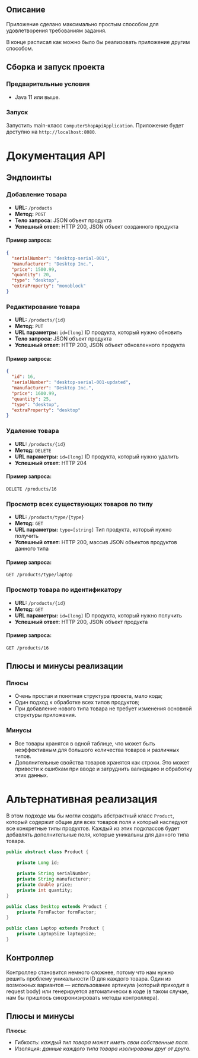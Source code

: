 ## Описание

Приложение сделано максимально простым способом для удовлетворения требованиям задания. 

В конце расписал как можно было бы реализовать приложение другим способом. 

## Сборка и запуск проекта

### Предварительные условия

- Java 11 или выше.

### Запуск
Запустить main-класс `ComputerShopApiApplication`.
Приложение будет доступно на `http://localhost:8080`.


# Документация API

## Эндпоинты

### Добавление товара

- **URL:** `/products`
- **Метод:** `POST`
- **Тело запроса:** JSON объект продукта
- **Успешный ответ:** HTTP 200, JSON объект созданного продукта

#### Пример запроса:

```json
{
  "serialNumber": "desktop-serial-001",
  "manufacturer": "Desktop Inc.",
  "price": 1500.99,
  "quantity": 20,
  "type": "desktop",
  "extraProperty": "monoblock"
}
```

### Редактирование товара

- **URL:** `/products/{id}`
- **Метод:** `PUT`
- **URL параметры:** `id=[long]` ID продукта, который нужно обновить
- **Тело запроса:** JSON объект продукта
- **Успешный ответ:** HTTP 200, JSON объект обновленного продукта

#### Пример запроса:

```json
{
  "id": 16,
  "serialNumber": "desktop-serial-001-updated",
  "manufacturer": "Desktop Inc.",
  "price": 1600.99,
  "quantity": 25,
  "type": "desktop",
  "extraProperty": "desktop"
}
```

### Удаление товара

- **URL:** `/products/{id}`
- **Метод:** `DELETE`
- **URL параметры:** `id=[long]` ID продукта, который нужно удалить
- **Успешный ответ:** HTTP 204

#### Пример запроса:

```
DELETE /products/16
```

### Просмотр всех существующих товаров по типу

- **URL:** `/products/type/{type}`
- **Метод:** `GET`
- **URL параметры:** `type=[string]` Тип продукта, который нужно получить
- **Успешный ответ:** HTTP 200, массив JSON объектов продуктов данного типа

#### Пример запроса:

```
GET /products/type/laptop
```

### Просмотр товара по идентификатору

- **URL:** `/products/{id}`
- **Метод:** `GET`
- **URL параметры:** `id=[long]` ID продукта, который нужно получить
- **Успешный ответ:** HTTP 200, JSON объект продукта

#### Пример запроса:

```
GET /products/16
```

## Плюсы и минусы реализации

### Плюсы

- Очень простая и понятная структура проекта, мало кода;
- Один подход к обработке всех типов продуктов;
- При добавление нового типа товара не требует изменения основной структуры приложения.

### Минусы

- Все товары хранятся в одной таблице, что может быть неэффективным для большого количества товаров и различных типов.
- Дополнительные свойства товаров хранятся как строки. Это может привести к ошибкам при вводе и затруднить валидацию и обработку этих данных.

# Альтернативная реализация

В этом подходе мы бы могли создать абстрактный класс `Product`, который содержит общие для всех товаров поля и который наследуют все конкретные типы продуктов. Каждый из этих подклассов будет добавлять дополнительные поля, которые уникальны для данного типа товара.

```java
public abstract class Product {

    private Long id;
    
    private String serialNumber;
    private String manufacturer;
    private double price;
    private int quantity;
}

public class Desktop extends Product {
    private FormFactor formFactor;
}

public class Laptop extends Product {
    private LaptopSize laptopSize;
}
```

## Контроллер
Контроллер становится немного сложнее, потому что нам нужно решить проблему уникальности ID для каждого товара. Один из возможных вариантов — использование артикула (который приходит в request body) или генерируется автоматически в коде (в таком случае, нам бы пришлось синхронизировать методы контроллера).

## Плюсы и минусы
**Плюсы:**
- Гибкость: *каждый тип товара может иметь свои собственные поля.*
- Изоляция: *данные каждого типа товара изолированы друг от друга.*
